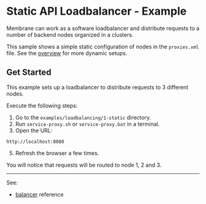 # Static API Loadbalancer - Example

Membrane can work as a software loadbalancer and distribute requests to a number of backend nodes organized in a clusters.

This sample shows a simple static configuration of nodes in the `proxies.xml` file. See the [overview](..) for more dynamic setups.



## Get Started

This example sets up a loadbalancer to distribute requests to 3 different nodes. 

Execute the following steps:

1. Go to the `examples/loadbalancing/1-static` directory.
2. Run `service-proxy.sh` or `service-proxy.bat` in a terminal.
3. Open the URL:

```
http://localhost:8080 
```

5. Refresh the browser a few times. 

You will notice that requests will be routed to node 1, 2 and 3.

---
See:
- [balancer](https://membrane-soa.org/api-gateway-doc/current/configuration/reference/balancer.htm) reference





